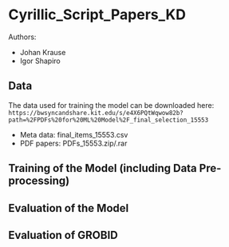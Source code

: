 # Cyrillic_Script_Papers_KD
Authors: 
- Johan Krause
- Igor Shapiro

## Data
The data used for training the model can be downloaded here: `https://bwsyncandshare.kit.edu/s/e4X6PQtWqwow82b?path=%2FPDFs%20for%20ML%20Model%2F_final_selection_15553`

- Meta data: final_items_15553.csv
- PDF papers: PDFs_15553.zip/.rar

## Training of the Model (including Data Pre-processing)

## Evaluation of the Model

## Evaluation of GROBID

